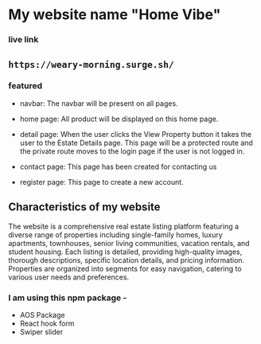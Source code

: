 # My website name  "Home Vibe"
### live link  
`https://weary-morning.surge.sh/`
---
### featured
- navbar: The navbar will be present on all pages.  
- home page: All product will be displayed on this home page.  
- detail page: When the user clicks the View Property button it takes
the user to the Estate Details page. This page will be a protected route
and  the private route moves to the login page if the user is
not logged in.

- contact page: This page has been created for contacting us  
- register page: This page to create a new account.
## Characteristics of my website  
The website is a comprehensive real estate listing platform featuring a diverse range of properties including single-family homes, luxury apartments, townhouses, senior living communities, vacation rentals, and student housing. Each listing is detailed, providing high-quality images, thorough descriptions, specific location details, and pricing information. Properties are organized into segments for easy navigation, catering to various user needs and preferences. 
### I am using this npm package -
- AOS Package
- React hook form
- Swiper slider